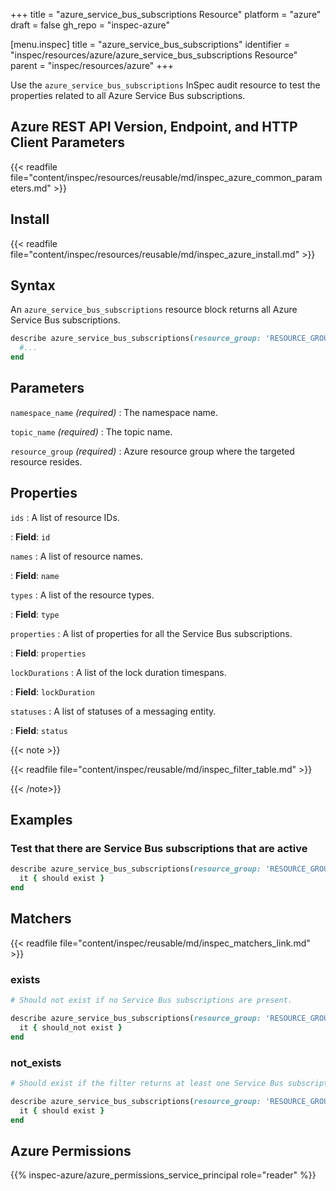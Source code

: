 +++
title = "azure_service_bus_subscriptions Resource"
platform = "azure"
draft = false
gh_repo = "inspec-azure"

[menu.inspec]
title = "azure_service_bus_subscriptions"
identifier = "inspec/resources/azure/azure_service_bus_subscriptions Resource"
parent = "inspec/resources/azure"
+++

Use the `azure_service_bus_subscriptions` InSpec audit resource to test the properties related to all Azure Service Bus subscriptions.

## Azure REST API Version, Endpoint, and HTTP Client Parameters

{{< readfile file="content/inspec/resources/reusable/md/inspec_azure_common_parameters.md" >}}

## Install

{{< readfile file="content/inspec/resources/reusable/md/inspec_azure_install.md" >}}

## Syntax

An `azure_service_bus_subscriptions` resource block returns all Azure Service Bus subscriptions.

```ruby
describe azure_service_bus_subscriptions(resource_group: 'RESOURCE_GROUP', namespace_name: 'NAMESPACE_NAME', topic_name: 'TOPIC_NAME') do
  #...
end
```

## Parameters

`namespace_name` _(required)_
: The namespace name.

`topic_name` _(required)_
: The topic name.

`resource_group` _(required)_
: Azure resource group where the targeted resource resides.

## Properties

`ids`
: A list of resource IDs.

: **Field**: `id`

`names`
: A list of resource names.

: **Field**: `name`

`types`
: A list of the resource types.

: **Field**: `type`

`properties`
: A list of properties for all the Service Bus subscriptions.

: **Field**: `properties`

`lockDurations`
: A list of the lock duration timespans.

: **Field**: `lockDuration`

`statuses`
: A list of statuses of a messaging entity.

: **Field**: `status`

{{< note >}}

{{< readfile file="content/inspec/reusable/md/inspec_filter_table.md" >}}

{{< /note>}}

## Examples

### Test that there are Service Bus subscriptions that are active

```ruby
describe azure_service_bus_subscriptions(resource_group: 'RESOURCE_GROUP', namespace_name: 'NAMESPACE_NAME', topic_name: 'TOPIC_NAME').where(status: 'Active') do
  it { should exist }
end
```

## Matchers

{{< readfile file="content/inspec/reusable/md/inspec_matchers_link.md" >}}

### exists

```ruby
# Should not exist if no Service Bus subscriptions are present.

describe azure_service_bus_subscriptions(resource_group: 'RESOURCE_GROUP', namespace_name: 'NAMESPACE_NAME', topic_name: 'TOPIC_NAME') do
  it { should_not exist }
end
```

### not_exists

```ruby
# Should exist if the filter returns at least one Service Bus subscription.

describe azure_service_bus_subscriptions(resource_group: 'RESOURCE_GROUP', namespace_name: 'NAMESPACE_NAME', topic_name: 'TOPIC_NAME') do
  it { should exist }
end
```

## Azure Permissions

{{% inspec-azure/azure_permissions_service_principal role="reader" %}}
